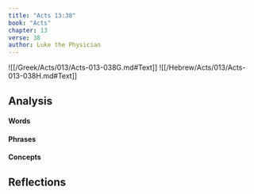 ```yaml
---
title: "Acts 13:38"
book: "Acts"
chapter: 13
verse: 38
author: Luke the Physician
---
```

![[/Greek/Acts/013/Acts-013-038G.md#Text]]
![[/Hebrew/Acts/013/Acts-013-038H.md#Text]]

## Analysis

#### Words

#### Phrases

#### Concepts

## Reflections
